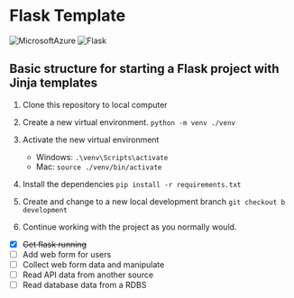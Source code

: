 # Flask Template
![MicrosoftAzure](https://img.shields.io/badge/-Azure-lightblue?logo=microsoftazure)
![Flask](https://img.shields.io/badge/-Flask-black?logo=flask)

Basic structure for starting a Flask project with Jinja templates
---
1. Clone this repository to local computer


2. Create a new virtual environment. ```python -m venv ./venv```

3. Activate the new virtual environment
   - Windows:  ```.\venv\Scripts\activate```
   - Mac:  ```source ./venv/bin/activate```

4. Install the dependencies ```pip install -r requirements.txt```

5. Create and change to a new local development branch ```git checkout b development```

6. Continue working with the project as you normally would.

- [x] ~~Get flask running~~
- [ ] Add web form for users 
- [ ] Collect web form data and manipulate 
- [ ] Read API data from another source 
- [ ] Read database data from a RDBS
